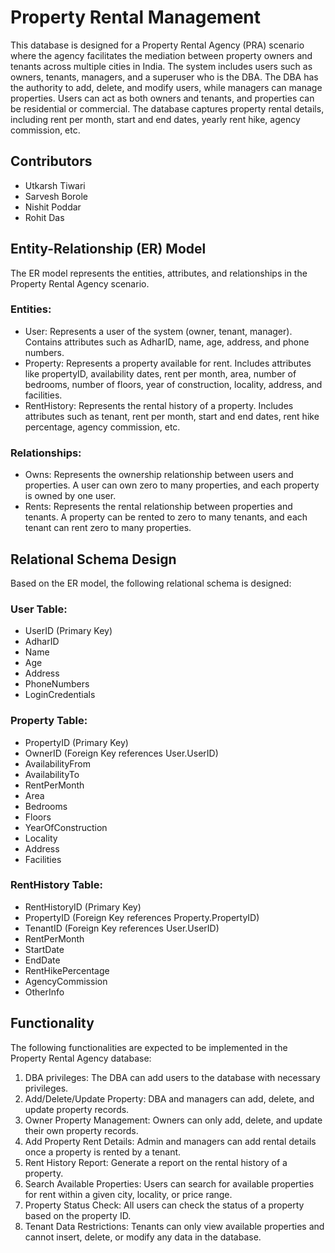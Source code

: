 
# Property Rental Management

This database is designed for a Property Rental Agency (PRA) scenario where the agency facilitates the mediation between property owners and tenants across multiple cities in India. The system includes users such as owners, tenants, managers, and a superuser who is the DBA. The DBA has the authority to add, delete, and modify users, while managers can manage properties. Users can act as both owners and tenants, and properties can be residential or commercial. The database captures property rental details, including rent per month, start and end dates, yearly rent hike, agency commission, etc.

## Contributors
- Utkarsh Tiwari
- Sarvesh Borole
- Nishit Poddar
- Rohit Das


## Entity-Relationship (ER) Model

The ER model represents the entities, attributes, and relationships in the Property Rental Agency scenario.

### Entities:
- User: Represents a user of the system (owner, tenant, manager). Contains attributes such as AdharID, name, age, address, and phone numbers.
- Property: Represents a property available for rent. Includes attributes like propertyID, availability dates, rent per month, area, number of bedrooms, number of floors, year of construction, locality, address, and facilities.
- RentHistory: Represents the rental history of a property. Includes attributes such as tenant, rent per month, start and end dates, rent hike percentage, agency commission, etc.

### Relationships:
- Owns: Represents the ownership relationship between users and properties. A user can own zero to many properties, and each property is owned by one user.
- Rents: Represents the rental relationship between properties and tenants. A property can be rented to zero to many tenants, and each tenant can rent zero to many properties.

## Relational Schema Design

Based on the ER model, the following relational schema is designed:

### User Table:
- UserID (Primary Key)
- AdharID
- Name
- Age
- Address
- PhoneNumbers
- LoginCredentials

### Property Table:
- PropertyID (Primary Key)
- OwnerID (Foreign Key references User.UserID)
- AvailabilityFrom
- AvailabilityTo
- RentPerMonth
- Area
- Bedrooms
- Floors
- YearOfConstruction
- Locality
- Address
- Facilities

### RentHistory Table:
- RentHistoryID (Primary Key)
- PropertyID (Foreign Key references Property.PropertyID)
- TenantID (Foreign Key references User.UserID)
- RentPerMonth
- StartDate
- EndDate
- RentHikePercentage
- AgencyCommission
- OtherInfo

## Functionality

The following functionalities are expected to be implemented in the Property Rental Agency database:

1. DBA privileges: The DBA can add users to the database with necessary privileges.
2. Add/Delete/Update Property: DBA and managers can add, delete, and update property records.
3. Owner Property Management: Owners can only add, delete, and update their own property records.
4. Add Property Rent Details: Admin and managers can add rental details once a property is rented by a tenant.
5. Rent History Report: Generate a report on the rental history of a property.
6. Search Available Properties: Users can search for available properties for rent within a given city, locality, or price range.
7. Property Status Check: All users can check the status of a property based on the property ID.
8. Tenant Data Restrictions: Tenants can only view available properties and cannot insert, delete, or modify any data in the database.
